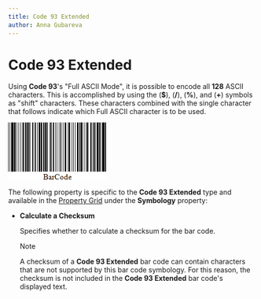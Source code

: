 ```yaml
---
title: Code 93 Extended
author: Anna Gubareva
---
```

# Code 93 Extended

Using **Code 93**'s "Full ASCII Mode", it is possible to encode all **128** ASCII characters. This is accomplished by using the (**$**), (**/**), (**%**), and (**&#0043;**) symbols as "shift" characters. These characters combined with the single character that follows indicate which Full ASCII character is to be used.

![](../../../../../images/eurd-win-bar-code-code-93-extended.png)

The following property is specific to the **Code 93 Extended** type and available in the [Property Grid](../../report-designer-tools/ui-panels/property-grid-tabbed-view.md) under the **Symbology** property:

* **Calculate a Checksum**

    Specifies whether to calculate a checksum for the bar code.

    > [!NOTE]
	> A checksum of a **Code 93 Extended** bar code can contain characters that are not supported by this bar code symbology. For this reason, the checksum is not included in the **Code 93 Extended** bar code's displayed text.